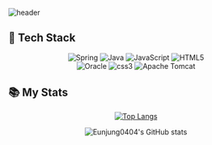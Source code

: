 ![header](https://capsule-render.vercel.app/api?type=waving&color=gradient&customColorList=28&height=220&section=header&text=Hello!&fontSize=50&desc=I'm%20Eunjung%20Cha&fontColor=fff)



<!--
**Eunjung0404/Eunjung0404** is a ✨ _special_ ✨ repository because its `README.md` (this file) appears on your GitHub profile.

Here are some ideas to get you started:

- 🔭 I’m currently working on ...
- 🌱 I’m currently learning ...
- 👯 I’m looking to collaborate on ...
- 🤔 I’m looking for help with ...
- 💬 Ask me about ...
- 📫 How to reach me: ...
- 😄 Pronouns: ...
- ⚡ Fun fact: ...
-->

## :pushpin: Tech Stack
<div align="center">
<div>
<img alt="Spring" src ="https://img.shields.io/badge/Spring-6DB33F.svg?&style=for-the-badge&logo=Spring&logoColor=white"/>
<img alt="Java" src ="https://img.shields.io/badge/Java-007396.svg?&style=for-the-badge&logo=Java&logoColor=white"/>
<img alt="JavaScript" src ="https://img.shields.io/badge/JavaScript-F7DF1E.svg?&style=for-the-badge&logo=JavaScript&logoColor=white"/>
<img alt="HTML5" src ="https://img.shields.io/badge/HTML5-E34F26.svg?&style=for-the-badge&logo=HTML5&logoColor=white"/>
</div>
<div>
<img alt="Oracle" src ="https://img.shields.io/badge/Oracle-F80000.svg?&style=for-the-badge&logo=Oracle&logoColor=white"/>
<img alt="css3" src ="https://img.shields.io/badge/css3-1572B6.svg?&style=for-the-badge&logo=css3&logoColor=white"/>
<img alt="Apache Tomcat" src ="https://img.shields.io/badge/Apache Tomcat-F8DC75.svg?&style=for-the-badge&logo=Apache Tomcat&logoColor=white"/>
</div>
</div>

## :books: My Stats

<div align="center">

[![Top Langs](https://github-readme-stats.vercel.app/api/top-langs/?username=Eunjung0404&layout=compact&theme=flag-india&langs_count=5)](https://github.com/anuraghazra/github-readme-stats)

![Eunjung0404's GitHub stats](https://github-readme-stats.vercel.app/api?username=Eunjung0404&show_icons=true&theme=flag-india)

</div>

